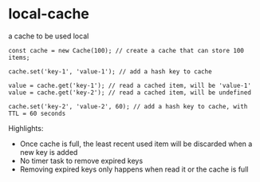 # local-cache
a cache to be used local
```
const cache = new Cache(100); // create a cache that can store 100 items;

cache.set('key-1', 'value-1'); // add a hash key to cache

value = cache.get('key-1'); // read a cached item, will be 'value-1'
value = cache.get('key-2'); // read a cached item, will be undefined

cache.set('key-2', 'value-2', 60); // add a hash key to cache, with TTL = 60 seconds

```
Highlights:
- Once cache is full, the least recent used item will be discarded when a new key is added
- No timer task to remove expired keys
- Removing expired keys only happens when read it or the cache is full
